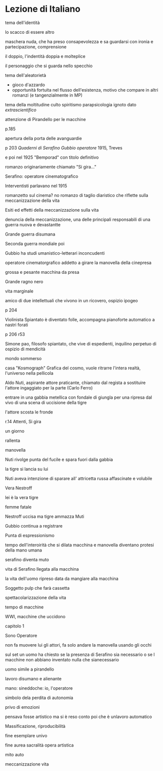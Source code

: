 # Lezione di Italiano

tema dell'identità

lo scacco di essere altro

maschera nuda, che ha preso consapevolezza e sa guardarsi con ironia e partecipazione, comprensione

il doppio, l'indentità doppia e molteplice

il personaggio che si guarda nello specchio

tema dell'aleatorietà

* gioco d'azzardo
* opportunità fortuita nel flusso dell'esistenza, motivo che compare in altri romanzi (e tangenzialmente in MP)

tema della moltitudine 
culto
spiritismo
parapsicologia
ignoto
dato _extrascientifico_

attenzione di Pirandello per le macchine

p.185

apertura della porta delle avanguardie


p 203
_Quaderni di Serafino Gubbio operatore_ 1915, Treves

e poi nel 1925 "Bemporad" con titolo definitivo

romanzo originariamente chiamato "Si gira..."


Serafino: operatore cinematografico

Interventisti parlavano nel 1915

romanzetto sul cinema? no
romanzo di taglio diaristico che riflette sulla meccanizzazione della vita

Esiti ed effetti della meccanizzazione sulla vita

denuncia della meccanizzazione, una delle principali responsabili di una guerra nuova e devastantte

Grande guerra disumana

Seconda guerra mondiale poi

Gubbio ha studi umanistico-letterari inconcudenti


operatore cinematorgrafico addetto a girare la manovella della cinepresa

grossa e pesante macchina da presa

Grande ragno nero


vita marginale

amico di due intellettuali che vivono in un ricovero, ospizio ipogeo

p 204

Violinista Spiantato è diventato folle, accompagna pianoforte automatico a nastri forati

p 206  r53

Simone pao, filosofo spiantato, che vive di espedienti, inquilino perpetuo di ospizio di mendicità 

mondo sommerso

casa "Kosmograph"
Grafica del cosmo, vuole ritrarre l'intera realtà, l'universo nella pellicola

Aldo Nuti, aspirante attore praticante, chiamato dal regista a sostituire l'attore ingaggiato per la parte (Carlo Ferro)

entrare in una gabbia metellica con fondale di giungla per una ripresa dal vivo di una scena di uccisione della tigre

l'attore scosta le fronde

r.14 Attenti, Si gira

un giorno

rallenta

manovella 

Nuti rivolge punta del fucile e spara fuori dalla gabbia

la tigre si lancia su lui

Nuti aveva intenzione di sparare all' attricetta russa affascinate e volubile

Vera Nestroff

lei è la vera tigre

femme fatale

Nestroff uccisa ma tigre ammazza Muti

Gubbio continua a registrare

Punta di espressionismo

 
 tempo dell'interoirità che si dilata
macchina e manovella diventano protesi della mano umana

serafino diventa muto

vita di Serafino llegata alla macchina

la vita dell'uomo ripreso data da mangiare alla macchina

Soggetto pulp che farà cassetta

spettacolarizzazione della vita


tempo di macchine

WWI, macchine che uccidono


capitolo 1

Sono Operatore

non fa muovere lui gli attori, fa solo andare la manovella usando gli occhi

sul set un uomo ha chiesto se la presenza di Serafino sia necessario o se l macchine non abbiano inventato nulla che sianecessario

uomo simile  a pirandello


lavoro disumano e alienante 


mano: sineddoche: io, l'operatore

simbolo dela perdita di autonomia

privo di emozioni

pensava fosse artistico ma si è reso conto poi che è unlavoro automatico

Massificazione, riproducibilità

fine esemplare univo

fine aurea sacralità opera artistica

mito auto

meccanizzazione vita
<!--stackedit_data:
eyJoaXN0b3J5IjpbLTMwMjY4NTY4OCwyMTQ0ODQ5MTBdfQ==
-->